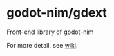 # godot-nim/gdext

Front-end library of godot-nim

For more detail, see [wiki](https://github.com/godot-nim/docs/wiki).
